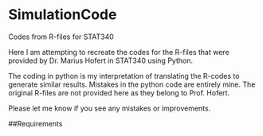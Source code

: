 # SimulationCode
Codes from R-files for STAT340

Here I am attempting to recreate the codes for the R-files that were provided by Dr. Marius Hofert in STAT340 using Python.

The coding in python is my interpretation of translating the R-codes to generate similar results. Mistakes in the python code are entirely mine. The original R-files are not provided here as they belong to Prof. Hofert.

Please let me know if you see any mistakes or improvements.

##Requirements

